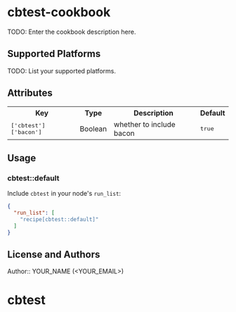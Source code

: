 # cbtest-cookbook

TODO: Enter the cookbook description here.

## Supported Platforms

TODO: List your supported platforms.

## Attributes

<table>
  <tr>
    <th>Key</th>
    <th>Type</th>
    <th>Description</th>
    <th>Default</th>
  </tr>
  <tr>
    <td><tt>['cbtest']['bacon']</tt></td>
    <td>Boolean</td>
    <td>whether to include bacon</td>
    <td><tt>true</tt></td>
  </tr>
</table>

## Usage

### cbtest::default

Include `cbtest` in your node's `run_list`:

```json
{
  "run_list": [
    "recipe[cbtest::default]"
  ]
}
```

## License and Authors

Author:: YOUR_NAME (<YOUR_EMAIL>)
# cbtest
